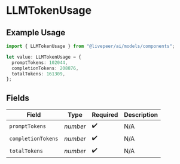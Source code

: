 # LLMTokenUsage

## Example Usage

```typescript
import { LLMTokenUsage } from "@livepeer/ai/models/components";

let value: LLMTokenUsage = {
  promptTokens: 102044,
  completionTokens: 208876,
  totalTokens: 161309,
};
```

## Fields

| Field              | Type               | Required           | Description        |
| ------------------ | ------------------ | ------------------ | ------------------ |
| `promptTokens`     | *number*           | :heavy_check_mark: | N/A                |
| `completionTokens` | *number*           | :heavy_check_mark: | N/A                |
| `totalTokens`      | *number*           | :heavy_check_mark: | N/A                |